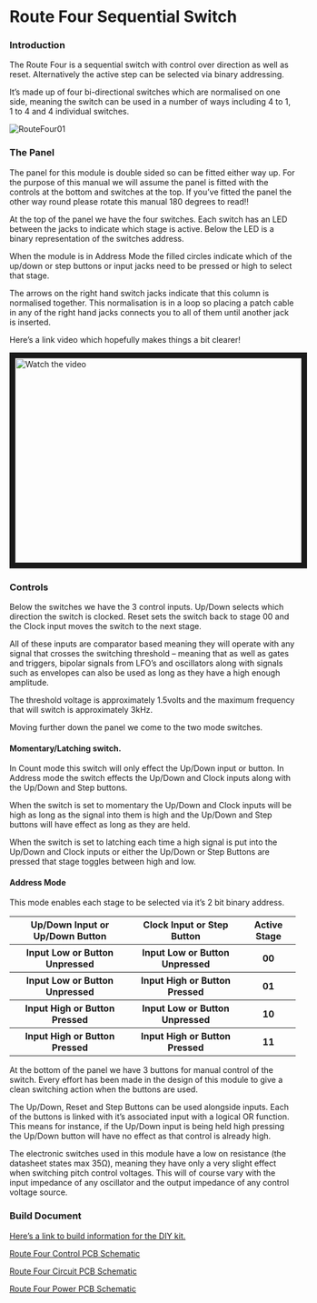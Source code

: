 # Route Four Sequential Switch

### Introduction

The Route Four is a sequential switch with control over direction as well as reset. Alternatively the active step can be selected via binary addressing.

It’s made up of four bi-directional switches which are normalised on one side, meaning the switch can be used in a number of ways including 4 to 1, 1 to 4 and 4 individual switches.

![RouteFour01](https://user-images.githubusercontent.com/14010890/227321097-7448b3f8-9711-4ef5-9bbc-f59fdb2e2f44.png)

### The Panel
The panel for this module is double sided so can be fitted either way up. For the purpose of this manual we will assume the panel is fitted with the controls at the bottom and switches at the top. If you’ve fitted the panel the other way round please rotate this manual 180 degrees to read!!

At the top of the panel we have the four switches. Each switch has an LED between the jacks to indicate which stage is active. Below the LED is a binary representation of the switches address.

When the module is in Address Mode the filled circles indicate which of the up/down or step buttons or input jacks need to be pressed or high to select that stage.

The arrows on the right hand switch jacks indicate that this column is normalised together. This normalisation is in a loop so placing a patch cable in any of the right hand jacks connects you to all of them until another jack is inserted.

Here’s a link video which hopefully makes things a bit clearer!

<a href="http://www.youtube.com/watch?feature=player_embedded&v=0Fd_a8_5U2g" target="_blank">
 <img src="http://img.youtube.com/vi/0Fd_a8_5U2g/mqdefault.jpg" alt="Watch the video" width="640" height="360" border="10" />
</a>

### Controls
Below the switches we have the 3 control inputs. Up/Down selects which direction the switch is clocked. Reset sets the switch back to stage 00 and the Clock input moves the switch to the next stage.

All of these inputs are comparator based meaning they will operate with any signal that crosses the switching threshold – meaning that as well as gates and triggers, bipolar signals from LFO’s and oscillators along with signals such as envelopes can also be used as long as they have a high enough amplitude.

The threshold voltage is approximately 1.5volts and the maximum frequency that will switch is approximately 3kHz.

Moving further down the panel we come to the two mode switches.

#### Momentary/Latching switch.

In Count mode this switch will only effect the Up/Down input or button. In Address mode the switch effects the Up/Down and Clock inputs along with the Up/Down and Step buttons.

When the switch is set to momentary the Up/Down and Clock inputs will be high as long as the signal into them is high and the Up/Down and Step buttons will have effect as long as they are held.

When the switch is set to latching each time a high signal is put into the Up/Down and Clock inputs or either the Up/Down or Step Buttons are pressed that stage toggles between high and low.

#### Address Mode

This mode enables each stage to be selected via it’s 2 bit binary address.

<table>
  <tr>
    <th>Up/Down Input or Up/Down Button</th>
    <th>Clock Input or Step Button</th>
    <th>Active Stage</th>
  </tr>
  <tr>
    <th>Input Low or Button Unpressed</th>
    <th>Input Low or Button Unpressed</th>
    <th>00</th>
  </tr>
  <tr>
    <th>Input Low or Button Unpressed</th>
    <th>Input High or Button Pressed</th>
    <th>01</th>
  </tr>
  <tr>
    <th>Input High or Button Pressed</th>
    <th>Input Low or Button Unpressed</th>
    <th>10</th>
  </tr>
 <tr>
    <th>Input High or Button Pressed</th>
    <th>Input High or Button Pressed</th>
    <th>11</th>
  </tr>
  </table>

At the bottom of the panel we have 3 buttons for manual control of the switch. Every effort has been made in the design of this module to give a clean switching action when the buttons are used.

The Up/Down, Reset and Step Buttons can be used alongside inputs. Each of the buttons is linked with it’s associated input with a logical OR function. This means for instance, if the Up/Down input is being held high pressing the Up/Down button will have no effect as that control is already high. 

The electronic switches used in this module have a low on resistance (the datasheet states max 35Ω), meaning they have only a very slight effect when switching pitch control voltages. This will of course vary with the input impedance of any oscillator and the output impedance of any control voltage source.

### Build Document
[Here’s a link to build information for the DIY kit.](https://docs.google.com/spreadsheets/d/1wg_cqzuiyMHKkDE1c4eYfdx2wnnBMyvDsO1Q1nh9thw/edit?usp=sharing)

[Route Four Control PCB Schematic](https://drive.google.com/file/d/1SEDUfgUpgz0OHHfbPysNAR-r1CHpate0/view?usp=sharing)

[Route Four Circuit PCB Schematic](https://drive.google.com/file/d/1UQmjEb9ceqT8M1Nsj4mG_63FK3dNioVL/view?usp=sharing)

[Route Four Power PCB Schematic](https://drive.google.com/file/d/1siXZ0h-GG-4yiGUy0K7xZ9Q8PY5frM8F/view?usp=sharing)
